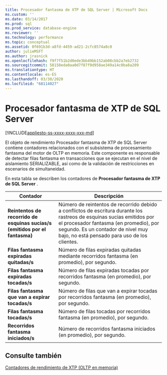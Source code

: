 ```yaml
---
title: Procesador fantasma de XTP de SQL Server | Microsoft Docs
ms.custom: ''
ms.date: 03/14/2017
ms.prod: sql
ms.prod_service: database-engine
ms.reviewer: ''
ms.technology: performance
ms.topic: conceptual
ms.assetid: 0f691b3d-a8fd-4459-ad21-2cfc8574a8c0
author: julieMSFT
ms.author: jrasnick
ms.openlocfilehash: f9f7f51b2d0ede3bb49bb152ab08cbb2a7eb2732
ms.sourcegitcommit: 58158eda0aa0d7f87f9d958ae349a14c0ba8a209
ms.translationtype: HT
ms.contentlocale: es-ES
ms.lasthandoff: 03/30/2020
ms.locfileid: "68114027"
---
```

# <a name="sql-server-xtp-phantom-processor"></a>Procesador fantasma de XTP de SQL Server
[!INCLUDE[appliesto-ss-xxxx-xxxx-xxx-md](../../includes/appliesto-ss-xxxx-xxxx-xxx-md.md)]

  El objeto de rendimiento Procesador fantasma de XTP de SQL Server contiene contadores relacionados con el subsistema de procesamiento fantasma del motor de OLTP en memoria. Este componente es responsable de detectar filas fantasma en transacciones que se ejecutan en el nivel de aislamiento SERIALIZABLE, así como de la validación de restricciones en escenarios de simultaneidad.  
  
 En esta tabla se describen los contadores de **Procesador fantasma de XTP de SQL Server** .  
  
|Contador|Descripción|  
|-------------|-----------------|  
|**Reintentos de recorrido de esquinas sucias/s (emitidos por el fantasma)**|Número de reintentos de recorrido debido a conflictos de escritura durante los rastreos de esquinas sucias emitidos por el procesador fantasma (en promedio), por segundo. Es un contador de nivel muy bajo, no está pensado para uso de los clientes.|  
|**Filas fantasma expiradas quitadas/s**|Número de filas expiradas quitadas mediante recorridos fantasma (en promedio), por segundo.|  
|**Filas fantasma expiradas tocadas/s**|Número de filas expiradas tocadas por recorridos fantasma (en promedio), por segundo.|  
|**Filas fantasma que van a expirar tocadas/s**|Número de filas que van a expirar tocadas por recorridos fantasma (en promedio), por segundo.|  
|**Filas fantasma tocadas/s**|Número de filas tocadas por recorridos fantasma (en promedio), por segundo.|  
|**Recorridos fantasma iniciados/s**|Número de recorridos fantasma iniciados (en promedio), por segundo.|  
  
## <a name="see-also"></a>Consulte también  
 [Contadores de rendimiento de XTP &#40;OLTP en memoria&#41;](../../relational-databases/performance-monitor/sql-server-xtp-in-memory-oltp-performance-counters.md)  
  
  
